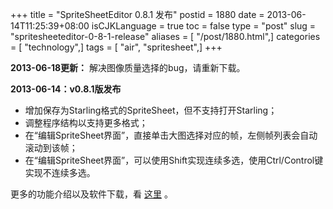 +++
title = "SpriteSheetEditor 0.8.1 发布"
postid = 1880
date = 2013-06-14T11:25:39+08:00
isCJKLanguage = true
toc = false
type = "post"
slug = "spritesheeteditor-0-8-1-release"
aliases = [ "/post/1880.html",]
categories = [ "technology",]
tags = [ "air", "spritesheet",]
+++


**2013-06-18更新：** 解决图像质量选择的bug，请重新下载。


**2013-06-14：v0.8.1版发布**

-   增加保存为Starling格式的SpriteSheet，但不支持打开Starling；
-   调整程序结构以支持更多格式；
-   在“编辑SpriteSheet界面”，直接单击大图选择对应的帧，左侧帧列表会自动滚动到该帧；
-   在“编辑SpriteSheet界面”，可以使用Shift实现连续多选，使用Ctrl/Control键实现不连续多选。

更多的功能介绍以及软件下载，看 [这里](https://blog.zengrong.net/spritesheeteditor/) 。

